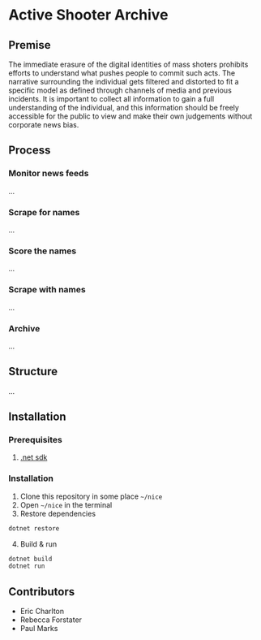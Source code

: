 # Active Shooter Archive

## Premise
The immediate erasure of the digital identities of mass shoters prohibits efforts to understand what pushes people to commit such acts. The narrative surrounding the individual gets filtered and distorted to fit a specific model as defined through channels of media and previous incidents. It is important to collect all information to gain a full understanding of the individual, and this information should be freely accessible for the public to view and make their own judgements without corporate news bias.

## Process

### Monitor news feeds
...
### Scrape for names
...
### Score the names
...
### Scrape with names
...
### Archive 
...

## Structure
...

## Installation

### Prerequisites
1. [.net sdk](https://www.microsoft.com/net/learn/get-started/) 

### Installation
1. Clone this repository in some place `~/nice`
2. Open `~/nice` in the terminal
3. Restore dependencies
```bash
dotnet restore
```
4. Build & run
```bash
dotnet build
dotnet run
```

## Contributors
* Eric Charlton
* Rebecca Forstater
* Paul Marks

